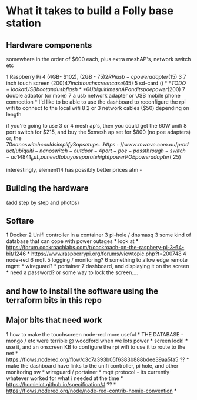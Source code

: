 # What it takes to build a Folly base station

## Hardware components

somewhere in the order of $600 each, plus extra meshAP's, network switch etc

   1 Raspberry Pi 4 (4GB- $102), (2GB - $75)
   2 RPi usb-c power adapter ($15)
   3 7 inch touch screen ($200)
   4 7 inch touch screen case ($45)
   5 sd-card ($) **TODO - look at USB boot and usb flash**
   6 Ubiquiti mesh AP and its poe power ($200)
   7 double adaptor (or more)
   7 a usb network adapter or USB mobile phone connection
      * I'd like to be able to use the dashboard to reconfigure the rpi wifi to connect to the local wifi
   8 2 or 3 network cables ($50) depending on length

if you're going to use 3 or 4 mesh ap's, then you could get the 60W unifi 8 port switch for $215, and buy the 5xmesh ap set for $800 (no poe adapters)
or, the $70 nanoswitch could simplify 3 ap setups... https://www.mwave.com.au/product/ubiquiti-nanoswitch-outdoor-4port-poe-passthrough-switch-ac14841
_but_ you need to buy a separate hight power POE power adapter (~$25)

interestingly, element14 has possibly better prices atm - 

## Building the hardware

(add step by step and photos)

## Softare

  1 Docker
  2 Unifi controller in a container
  3 pi-hole / dnsmasq
  3 some kind of database that can cope with power outages
    * look at 
    * https://forum.cockroachlabs.com/t/cockroach-on-the-raspbery-pi-3-64-bit/1246
    * https://www.raspberrypi.org/forums/viewtopic.php?t=200748
  4 node-red
  6 mqtt
  5 logging / monitoring?
  6 something to allow edge remote mgmt
    * wireguard?
    * portainer
  7 dashboard, and displaying it on the screen
    * need a password? or some way to lock the screen....


## and how to install the software using the terraform bits in this repo

## Major bits that need work

  1 how to make the touchscreen node-red more useful
    * THE DATABASE - mongo / etc were terrible @ woodford when we lots power
    * screen lock!
    * use it, and an onscreen KB to configure the rpi wifi to use it to route to the net
      * https://flows.nodered.org/flow/c3c7a393b05f6383b888bdee39aa5fa5 ??
    * make the dashboard have links to the unifi controller, pi hole, and other monitoring sw
    * wireguard / portainer
    * mqtt protocol - its currently whatever worked for what i needed at the time
      * https://homieiot.github.io/specification/# ??
      * https://flows.nodered.org/node/node-red-contrib-homie-convention
      * 
